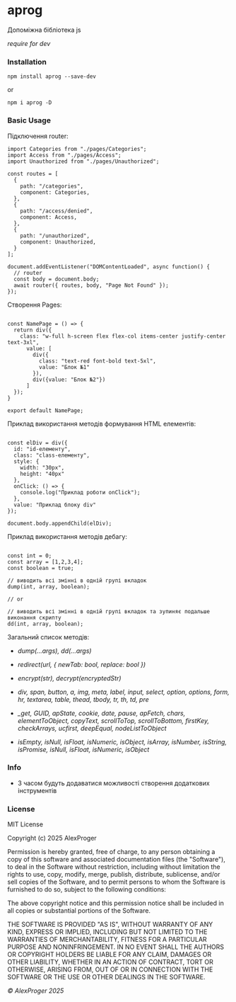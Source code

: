 # aprog

 Допоміжна бібліотека js

*require for dev*

### Installation

```shell
npm install aprog --save-dev
```

or 

```shell
npm i aprog -D 
```

### Basic Usage

Підключення router:

```shell
import Categories from "./pages/Categories";
import Access from "./pages/Access";
import Unauthorized from "./pages/Unauthorized";

const routes = [
  {
    path: "/categories",
    component: Categories,
  },
  {
    path: "/access/denied",
    component: Access,
  },
  {
    path: "/unauthorized",
    component: Unauthorized,
  }
];

document.addEventListener("DOMContentLoaded", async function() {
  // router
  const body = document.body;
  await router({ routes, body, "Page Not Found" });
});

```

Створення Pages:

```shell

const NamePage = () => {
  return div({
    class: "w-full h-screen flex flex-col items-center justify-center text-3xl",
      value: [
        div({
          class: "text-red font-bold text-5xl",
          value: "Блок №1"
        }),
        div({value: "Блок №2"})
      ]
  });
}

export default NamePage;

```

Приклад використання методів формування HTML елементів:

```shell

const elDiv = div({
  id: "id-елементу",
  class: "class-елементу",
  style: {
    width: "30px",
    height: "40px"
  },
  onClick: () => {
    console.log("Приклад роботи onClick");
  },
  value: "Приклад блоку div"
});

document.body.appendChild(elDiv);

```

Приклад використання методів дебагу:

```shell

const int = 0;
const array = [1,2,3,4];
const boolean = true;

// виводить всі змінні в одній групі вкладок
dump(int, array, boolean);

// or 

// виводить всі змінні в одній групі вкладок та зупиняє подальше виконання скрипту
dd(int, array, boolean);

```

Загальний список методів:

- *dump(...args), dd(...args)*
- *redirect(url, { newTab: bool, replace: bool })*
- *encrypt(str), decrypt(encryptedStr)*


- *div, span, button, a, img, meta, label, input, select, option, options, form, hr, textarea, table, thead, tbody, tr, th, td, pre* 
- *_get, GUID, apState, cookie, date, pause, apFetch, chars, elementToObject, copyText, scrollToTop, scrollToBottom, firstKey, checkArrays, ucfirst, deepEqual, nodeListToObject*
- *isEmpty, isNull, isFloat, isNumeric, isObject, isArray, isNumber, isString, isPromise, isNull, isFloat, isNumeric, isObject*


### Info

- З часом будуть додаватися можливості створення додаткових інструментів


### License
MIT License

Copyright (c) 2025 AlexProger

Permission is hereby granted, free of charge, to any person obtaining a copy
of this software and associated documentation files (the "Software"), to deal
in the Software without restriction, including without limitation the rights
to use, copy, modify, merge, publish, distribute, sublicense, and/or sell
copies of the Software, and to permit persons to whom the Software is
furnished to do so, subject to the following conditions:

The above copyright notice and this permission notice shall be included in all
copies or substantial portions of the Software.

THE SOFTWARE IS PROVIDED "AS IS", WITHOUT WARRANTY OF ANY KIND, EXPRESS OR
IMPLIED, INCLUDING BUT NOT LIMITED TO THE WARRANTIES OF MERCHANTABILITY,
FITNESS FOR A PARTICULAR PURPOSE AND NONINFRINGEMENT. IN NO EVENT SHALL THE
AUTHORS OR COPYRIGHT HOLDERS BE LIABLE FOR ANY CLAIM, DAMAGES OR OTHER
LIABILITY, WHETHER IN AN ACTION OF CONTRACT, TORT OR OTHERWISE, ARISING FROM,
OUT OF OR IN CONNECTION WITH THE SOFTWARE OR THE USE OR OTHER DEALINGS IN THE
SOFTWARE.

*&copy; AlexProger 2025*